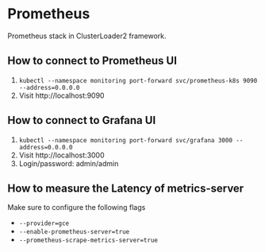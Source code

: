 # Prometheus

Prometheus stack in ClusterLoader2 framework.


## How to connect to Prometheus UI

1. ``kubectl --namespace monitoring port-forward svc/prometheus-k8s 9090 --address=0.0.0.0``
2. Visit http://localhost:9090

## How to connect to Grafana UI

1. ``kubectl --namespace monitoring port-forward svc/grafana 3000 --address=0.0.0.0``
2. Visit http://localhost:3000
3. Login/password: admin/admin

## How to measure the Latency of metrics-server

Make sure to configure the following flags

- `--provider=gce`
- `--enable-prometheus-server=true`
- `--prometheus-scrape-metrics-server=true`